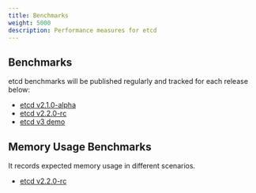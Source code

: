 ```yaml
---
title: Benchmarks
weight: 5000
description: Performance measures for etcd
---
```


## Benchmarks

etcd benchmarks will be published regularly and tracked for each release below:

- [etcd v2.1.0-alpha][2.1]
- [etcd v2.2.0-rc][2.2]
- [etcd v3 demo][3.0]

## Memory Usage Benchmarks

It records expected memory usage in different scenarios.

- [etcd v2.2.0-rc][2.2-mem]

[2.1]: etcd-2-1-0-alpha-benchmarks
[2.2]: etcd-2-2-0-rc-benchmarks
[2.2-mem]: etcd-2-2-0-rc-memory-benchmarks
[3.0]: etcd-3-demo-benchmarks
